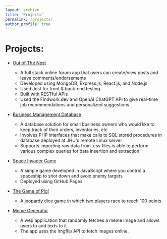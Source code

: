 ```yaml
---
layout: archive
title: "Projects"
permalink: /projects/
author_profile: true
---
```


Projects:
======
* [Out of The Nest](tinyurl.com/out-of-the-nest)
  * A full stack online forum app that users can create/view posts and leave comments/endorsements
  * Developed using MongoDB, Express.js, React.js, and Node.js
  * Used Jest for front & back-end testing
  * Built with RESTful APIs
  * Used the Findwork.dev and OpenAI ChatGPT API to give real-time job recommendations and personalized suggestions

* [Business Management Database](https://www.ugrad.cs.jhu.edu/~lguo21)
  * A database solution for small business owners who would like to keep track of their orders, inventories, etc
  * Involves PHP interfaces that make calls to SQL stored procedures in database deployed at JHU's remote Linux server
  * Supports importing raw data from .csv files is able to perform various complex queries for data insertion and extraction

* [Space Invader Game](https://cs280fa22-homework.github.io/homework-2-mo3300047)
  * A simple game developed in JavaScript where you control a spaceship to shot down and avoid enemy targets
  * Deployed using GitHub Pages

* [The Game of Pig!](https://cs280fa22-homework.github.io/homework-1-mo3300047)
  * A jeopardy dice game in which two players race to reach 100 points

* [Meme Generator](https://cs280fa22-homework.github.io/hw3-meme-gen-mo3300047)
  * A web application that randomly fetches a meme image and allows users to add texts to it
  * The app uses the Imgflip API to fetch images online.
